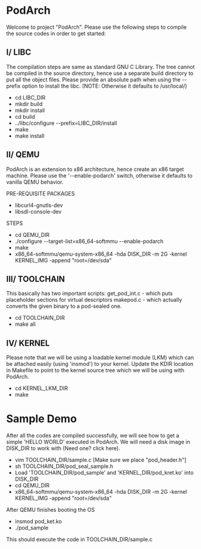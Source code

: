 PodArch
=======

Welcome to project "PodArch". Please use the following steps
to compile the source codes in order to get started:

I/ LIBC
-------
The compilation steps are same as standard GNU C Library. The tree cannot be 
compiled in the source directory, hence use a separate build directory to put all 
the object files. Please provide an absolute path when using the --prefix option 
to install the libc. (NOTE: Otherwise it defaults to /usr/local/)

* cd LIBC_DIR 
* mkdir build 
* mkdir install 
* cd build  
* ../libc/configure --prefix=LIBC_DIR/install
* make
* make install

II/ QEMU
--------
PodArch is an extension to x86 architecture, hence create an x86 target machine.
Please use the '--enable-podarch' switch, otherwise it defaults to vanilla QEMU behavior.

PRE-REQUISITE PACKAGES

* libcurl4-gnutls-dev
* libsdl-console-dev

STEPS

* cd QEMU_DIR
* ./configure --target-list=x86_64-softmmu --enable-podarch
* make
* x86_64-softmmu/qemu-system-x86_64 -hda DISK_DIR -m 2G -kernel KERNEL_IMG  -append "root=/dev/sda"

III/ TOOLCHAIN
--------------
This basically has two important scripts:
get_pod_int.c - which puts placeholder sections for virtual descriptors
makepod.c - which actually converts the given binary to a pod-sealed one.

* cd TOOLCHAIN_DIR
* make all

IV/ KERNEL
----------
Please note that we will be using a loadable kernel module (LKM) which
can be attached easily (using 'insmod') to your kernel.
Update the KDIR location in Makefile to point to the kernel source tree
which we will be using with PodArch.

* cd KERNEL_LKM_DIR
* make

Sample Demo
===========

After all the codes are compiled successfully, we will see how to get a simple 'HELLO WORLD'
executed in PodArch. We will need a disk image in DISK_DIR to work with (Need one? click here).

* vim TOOLCHAIN_DIR/sample.c [Make sure we place "pod_header.h"]
* sh TOOLCHAIN_DIR/pod_seal_sample.h
* Load 'TOOLCHAIN_DIR/pod_sample' and 'KERNEL_DIR/pod_kret.ko' into DISK_DIR
* cd QEMU_DIR
* x86_64-softmmu/qemu-system-x86_64 -hda DISK_DIR -m 2G -kernel KERNEL_IMG  -append "root=/dev/sda"

After QEMU finishes booting the OS

* insmod pod_ket.ko
* ./pod_sample

This should execute the code in TOOLCHAIN_DIR/sample.c
